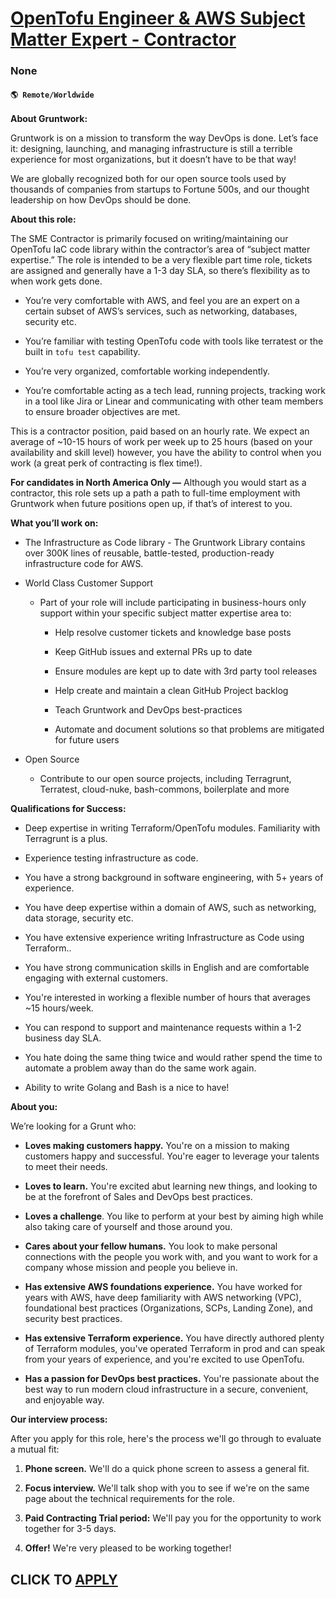 # [OpenTofu Engineer & AWS Subject Matter Expert - Contractor](https://www.remotewlb.com/apply/opentofu-engineer-aws-subject-matter-expert-contractor)  
### None  
#### `🌎 Remote/Worldwide`  

**About Gruntwork:**

Gruntwork is on a mission to transform the way DevOps is done. Let’s face it: designing, launching, and managing infrastructure is still a terrible experience for most organizations, but it doesn’t have to be that way!

We are globally recognized both for our open source tools used by thousands of companies from startups to Fortune 500s, and our thought leadership on how DevOps should be done.

 **About this role:**

The SME Contractor is primarily focused on writing/maintaining our OpenTofu IaC code library within the contractor’s area of “subject matter expertise.” The role is intended to be a very flexible part time role, tickets are assigned and generally have a 1-3 day SLA, so there’s flexibility as to when work gets done.

  * You’re very comfortable with AWS, and feel you are an expert on a certain subset of AWS’s services, such as networking, databases, security etc.

  * You’re familiar with testing OpenTofu code with tools like terratest or the built in `tofu test` capability.

  * You’re very organized, comfortable working independently.

  * You’re comfortable acting as a tech lead, running projects, tracking work in a tool like Jira or Linear and communicating with other team members to ensure broader objectives are met.

This is a contractor position, paid based on an hourly rate. We expect an average of ~10-15 hours of work per week up to 25 hours (based on your availability and skill level) however, you have the ability to control when you work (a great perk of contracting is flex time!).

 **For candidates in North America Only —** Although you would start as a contractor, this role sets up a path a path to full-time employment with Gruntwork when future positions open up, if that’s of interest to you.

 **What you’ll work on:**

  * The Infrastructure as Code library - The Gruntwork Library contains over 300K lines of reusable, battle-tested, production-ready infrastructure code for AWS.

  * World Class Customer Support

    * Part of your role will include participating in business-hours only support within your specific subject matter expertise area to:

      * Help resolve customer tickets and knowledge base posts

      * Keep GitHub issues and external PRs up to date

      * Ensure modules are kept up to date with 3rd party tool releases

      * Help create and maintain a clean GitHub Project backlog

      * Teach Gruntwork and DevOps best-practices

      * Automate and document solutions so that problems are mitigated for future users

  * Open Source

    * Contribute to our open source projects, including Terragrunt, Terratest, cloud-nuke, bash-commons, boilerplate and more

 **Qualifications for Success:**

  * Deep expertise in writing Terraform/OpenTofu modules. Familiarity with Terragrunt is a plus.

  * Experience testing infrastructure as code.

  * You have a strong background in software engineering, with 5+ years of experience.

  * You have deep expertise within a domain of AWS, such as networking, data storage, security etc.

  * You have extensive experience writing Infrastructure as Code using Terraform..

  * You have strong communication skills in English and are comfortable engaging with external customers.

  * You're interested in working a flexible number of hours that averages ~15 hours/week.

  * You can respond to support and maintenance requests within a 1-2 business day SLA.

  * You hate doing the same thing twice and would rather spend the time to automate a problem away than do the same work again.

  * Ability to write Golang and Bash is a nice to have!

 **About you:**

We’re looking for a Grunt who:

  *  **Loves making customers happy.** You're on a mission to making customers happy and successful. You're eager to leverage your talents to meet their needs.

  *  **Loves to learn.** You're excited abut learning new things, and looking to be at the forefront of Sales and DevOps best practices.

  *  **Loves a challenge**. You like to perform at your best by aiming high while also taking care of yourself and those around you.

  *  **Cares about your fellow humans.** You look to make personal connections with the people you work with, and you want to work for a company whose mission and people you believe in.

  *  **Has extensive AWS foundations experience.** You have worked for years with AWS, have deep familiarity with AWS networking (VPC), foundational best practices (Organizations, SCPs, Landing Zone), and security best practices.

  *  **Has extensive Terraform experience.** You have directly authored plenty of Terraform modules, you've operated Terraform in prod and can speak from your years of experience, and you're excited to use OpenTofu.

  *  **Has a passion for DevOps best practices.** You're passionate about the best way to run modern cloud infrastructure in a secure, convenient, and enjoyable way.

 **Our interview process:**

After you apply for this role, here's the process we'll go through to evaluate a mutual fit:

  1.  **Phone screen.** We'll do a quick phone screen to assess a general fit.

  2.  **Focus interview.** We'll talk shop with you to see if we're on the same page about the technical requirements for the role.

  3.  **Paid Contracting Trial period:** We'll pay you for the opportunity to work together for 3-5 days.

  4.  **Offer!** We're very pleased to be working together!

  
## CLICK TO [APPLY](https://www.remotewlb.com/apply/opentofu-engineer-aws-subject-matter-expert-contractor)

